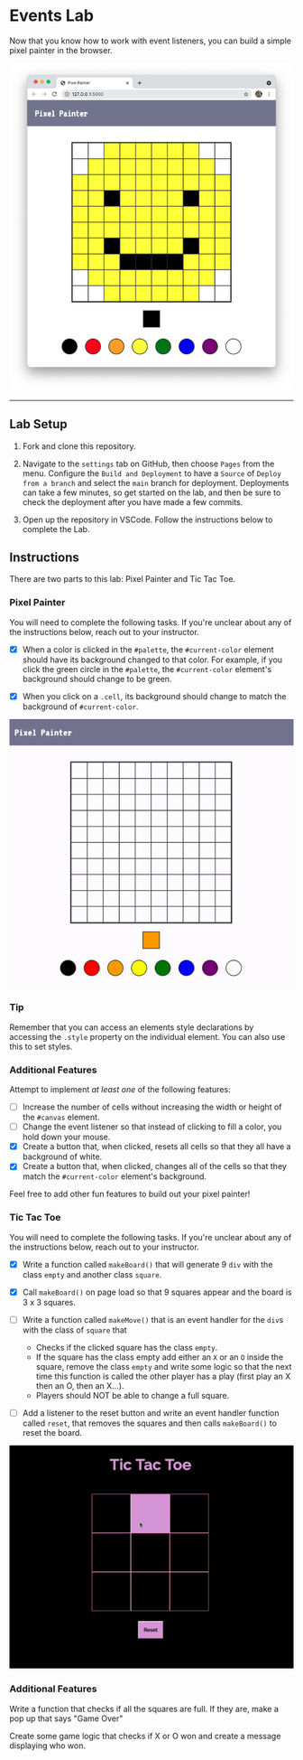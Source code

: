 # Events Lab

Now that you know how to work with event listeners, you can build a simple pixel painter in the browser.

![Image of a completed pixel painter project.](./assets/completed-project.png)

---

## Lab Setup

1. Fork and clone this repository.

1. Navigate to the `settings` tab on GitHub, then choose `Pages` from the menu. Configure the `Build and Deployment` to have a `Source` of `Deploy from a branch` and select the `main` branch for deployment. Deployments can take a few minutes, so get started on the lab, and then be sure to check the deployment after you have made a few commits.

1. Open up the repository in VSCode. Follow the instructions below to complete the Lab.

## Instructions

There are two parts to this lab: Pixel Painter and Tic Tac Toe.

### Pixel Painter

You will need to complete the following tasks. If you're unclear about any of the instructions below, reach out to your instructor.

- [X] When a color is clicked in the `#palette`, the `#current-color` element should have its background changed to that color. For example, if you click the green circle in the `#palette`, the `#current-color` element's background should change to be green.

- [X] When you click on a `.cell`, its background should change to match the background of `#current-color`.

![pixel painter demo](./assets/ezgif.com-pixel-painter.gif)

### Tip

Remember that you can access an elements style declarations by accessing the `.style` property on the individual element. You can also use this to set styles.

### Additional Features

Attempt to implement _at least one_ of the following features:

- [ ] Increase the number of cells without increasing the width or height of the `#canvas` element.
- [ ] Change the event listener so that instead of clicking to fill a color, you hold down your mouse.
- [X] Create a button that, when clicked, resets all cells so that they all have a background of white.
- [X] Create a button that, when clicked, changes all of the cells so that they match the `#current-color` element's background.

Feel free to add other fun features to build out your pixel painter!

### Tic Tac Toe

You will need to complete the following tasks. If you're unclear about any of the instructions below, reach out to your instructor.

- [X] Write a function called `makeBoard()` that will generate 9 `div` with the class `empty` and another class `square`.

- [X] Call `makeBoard()` on page load so that 9 squares appear and the board is 3 x 3 squares.

- [ ] Write a function called `makeMove()` that is an event handler for the `div`s with the class of `square` that

  - Checks if the clicked square has the class `empty`.
  - If the square has the class empty add either an `X` or an `O` inside the square, remove the class `empty` and write some logic so that the next time this function is called the other player has a play (first play an X then an O, then an X...).
  - Players should NOT be able to change a full square.

- [ ] Add a listener to the reset button and write an event handler function called `reset`, that removes the squares and then calls `makeBoard()` to reset the board.

![Tic Tac Toe Demo](./assets/ezgif.com-tic-tac-toe.gif)

### Additional Features

Write a function that checks if all the squares are full. If they are, make a pop up that says "Game Over"

Create some game logic that checks if X or O won and create a message displaying who won.
